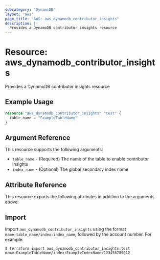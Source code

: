 ```yaml
---
subcategory: "DynamoDB"
layout: "aws"
page_title: "AWS: aws_dynamodb_contributor_insights"
description: |-
  Provides a DynamoDB contributor insights resource
---
```


# Resource: aws_dynamodb_contributor_insights

Provides a DynamoDB contributor insights resource

## Example Usage

```terraform
resource "aws_dynamodb_contributor_insights" "test" {
  table_name = "ExampleTableName"
}
```

## Argument Reference

This resource supports the following arguments:

* `table_name` - (Required) The name of the table to enable contributor insights
* `index_name` - (Optional) The global secondary index name

## Attribute Reference

This resource exports the following attributes in addition to the arguments above:

## Import

Import `aws_dynamodb_contributor_insights` using the format `name:table_name/index:index_name`, followed by the account number. For example:

```
$ terraform import aws_dynamodb_contributor_insights.test name:ExampleTableName/index:ExampleIndexName/123456789012
```
